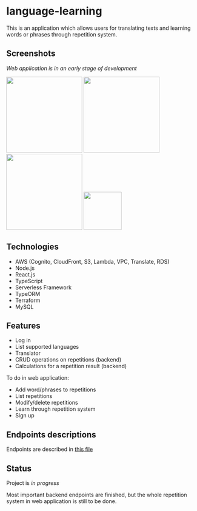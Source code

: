 # language-learning
This is an application which allows users for translating texts and learning words or phrases through repetition system.

## Screenshots
_Web application is in an early stage of development_

<img src="./web/img/1.jpg" width="200">
<img src="./web/img/2.jpg" width="200">
<img src="./web/img/3.jpg" width="200">
<img src="./web/img/4.jpg" width="100">

## Technologies
* AWS (Cognito, CloudFront, S3, Lambda, VPC, Translate, RDS)
* Node.js
* React.js
* TypeScript
* Serverless Framework
* TypeORM
* Terraform
* MySQL

## Features
* Log in
* List supported languages
* Translator
* CRUD operations on repetitions (backend)
* Calculations for a repetition result (backend)

To do in web application:
* Add word/phrases to repetitions
* List repetitions
* Modify/delete repetitions
* Learn through repetition system
* Sign up

## Endpoints descriptions
Endpoints are described in [this file](/api/README.md)

## Status
Project is _in progress_

Most important backend endpoints are finished, but the whole repetition system in web application is still to be done.

